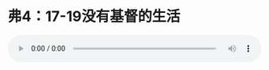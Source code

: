 # 弗4：17-19没有基督的生活

<audio style="width: 100%;" preload="false" controls controlslist="nodownload"><source src="//cdn.wechat.edu.pl/audio/mp3/old/12278.mp3" type="audio/mpeg">Your browser does not support the audio element.</audio>


